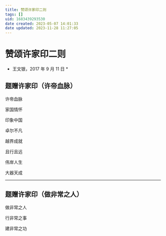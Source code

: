 ```yaml
---
title: 赞颂许家印二则
tags: []
uid: 1683439293530
date created: 2023-05-07 14:01:33
date updated: 2023-11-28 11:27:05
---
```


# 赞颂许家印二则

- 王文银，2017 年 9 月 11 日 *

## 题赠许家印（许帝血脉）

许帝血脉

家国情怀

印象中国

卓尔不凡

越界成就

且行且远

伟岸人生

大器天成

***

## 题赠许家印（做非常之人）

做非常之人

行非常之事

建非常之功
